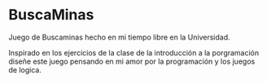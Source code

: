# BuscaMinas
Juego de Buscaminas hecho en mi tiempo libre en la Universidad.

Inspirado en los ejercicios de la clase de la introducción a la porgramación diseñe este juego pensando en mi amor por la programación y los juegos de logica.
